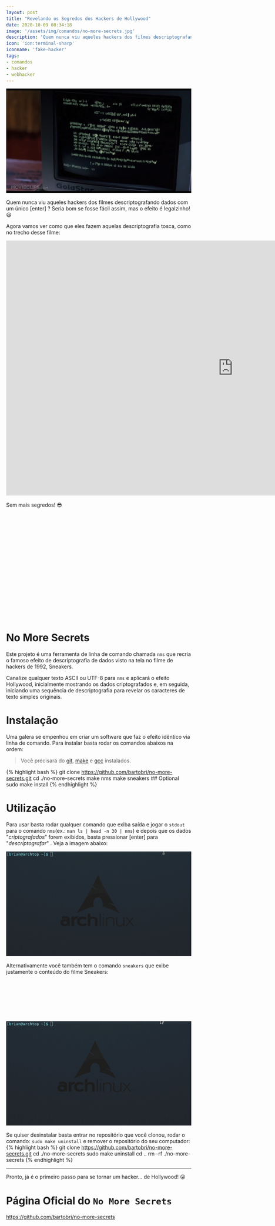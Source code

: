 ```yaml
---
layout: post
title: "Revelando os Segredos dos Hackers de Hollywood"
date: 2020-10-09 08:34:18
image: '/assets/img/comandos/no-more-secrets.jpg'
description: 'Quem nunca viu aqueles hackers dos filmes descriptografando dados com um único [enter] ?'
icon: 'ion:terminal-sharp'
iconname: 'fake-hacker'
tags:
- comandos
- hacker
- webhacker
---
```


![Revelando os Segredos dos Hackers de Hollywood](/assets/img/comandos/no-more-secrets.jpg)

Quem nunca viu aqueles hackers dos filmes descriptografando dados com um único [enter] ? Seria bom se fosse fácil assim, mas o efeito é legalzinho! 😃 

Agora vamos ver como que eles fazem aquelas descriptografia tosca, como no trecho desse filme:

<iframe width="1234" height="694" src="https://www.youtube.com/embed/F5bAa6gFvLs" frameborder="0" allow="accelerometer; autoplay; encrypted-media; gyroscope; picture-in-picture" allowfullscreen></iframe> 

Sem mais segredos! 😎 

<!-- QUADRADO -->
<script async src="//pagead2.googlesyndication.com/pagead/js/adsbygoogle.js"></script>
<ins class="adsbygoogle"
style="display:inline-block;width:336px;height:280px"
data-ad-client="ca-pub-2838251107855362"
data-ad-slot="5351066970"></ins>
<script>
(adsbygoogle = window.adsbygoogle || []).push({});
</script>

# No More Secrets
Este projeto é uma ferramenta de linha de comando chamada `nms` que recria o famoso efeito de descriptografia de dados visto na tela no filme de hackers de 1992, Sneakers.

Canalize qualquer texto ASCII ou UTF-8 para `nms` e aplicará o efeito Hollywood, inicialmente mostrando os dados criptografados e, em seguida, iniciando uma sequência de descriptografia para revelar os caracteres de texto simples originais.

# Instalação
Uma galera se empenhou em criar um software que faz o efeito idêntico via linha de comando. Para instalar basta rodar os comandos abaixos na ordem:
> Você precisará do [git](https://terminalroot.com.br/git/), [make](https://terminalroot.com.br/2019/12/como-criar-um-makefile.html) e [gcc](https://terminalroot.com.br/2019/12/gcc-vs-llvm-qual-e-o-melhor-compilador.html) instalados.

{% highlight bash %}
git clone https://github.com/bartobri/no-more-secrets.git
cd ./no-more-secrets
make nms
make sneakers             ## Optional
sudo make install
{% endhighlight %}

# Utilização
Para usar basta rodar qualquer comando que exiba saída e jogar o `stdout` para o comando `nms`(ex.: `man ls | head -n 30 | nms`) e depois que os dados "*criptografados*" forem exibidos, basta pressionar [enter] para "*descriptografar*" . Veja a imagem abaixo:

![No More Secrets](/assets/img/comandos/no-more-secrets.gif)

Alternativamente você também tem o comando `sneakers` que exibe justamente o conteúdo do filme Sneakers:

<!-- MINI ANÚNCIO -->
<script async src="//pagead2.googlesyndication.com/pagead/js/adsbygoogle.js"></script>
<!-- Games Root -->
<ins class="adsbygoogle"
style="display:inline-block;width:730px;height:95px"
data-ad-client="ca-pub-2838251107855362"
data-ad-slot="5351066970"></ins>
<script>
(adsbygoogle = window.adsbygoogle || []).push({});
</script>

![Sneakers](/assets/img/comandos/sneakers.gif)

Se quiser desinstalar basta entrar no repositório que você clonou, rodar o comando: `sudo make uninstall` e remover o repositório do seu computador:
{% highlight bash %}
git clone https://github.com/bartobri/no-more-secrets.git
cd ./no-more-secrets
sudo make uninstall
cd ..
rm -rf ./no-more-secrets
{% endhighlight %}

---

Pronto, já é o primeiro passo para se tornar um hacker... de Hollywood! 😛 

# Página Oficial do `No More Secrets`
<https://github.com/bartobri/no-more-secrets>

